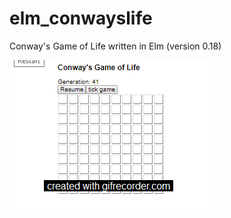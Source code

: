 # elm_conwayslife
Conway's Game of Life written in Elm (version 0.18)


![Alt text](img/gameplay.gif?raw=true "Gameplay")
